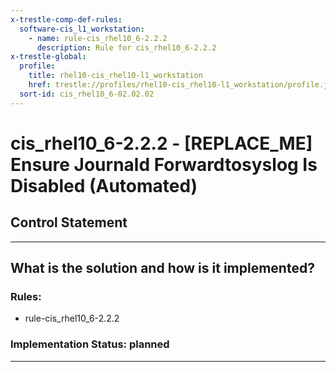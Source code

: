```yaml
---
x-trestle-comp-def-rules:
  software-cis_l1_workstation:
    - name: rule-cis_rhel10_6-2.2.2
      description: Rule for cis_rhel10_6-2.2.2
x-trestle-global:
  profile:
    title: rhel10-cis_rhel10-l1_workstation
    href: trestle://profiles/rhel10-cis_rhel10-l1_workstation/profile.json
  sort-id: cis_rhel10_6-02.02.02
---
```


# cis_rhel10_6-2.2.2 - \[REPLACE_ME\] Ensure Journald Forwardtosyslog Is Disabled (Automated)

## Control Statement

______________________________________________________________________

## What is the solution and how is it implemented?

<!-- For implementation status enter one of: implemented, partial, planned, alternative, not-applicable -->

<!-- Note that the list of rules under ### Rules: is read-only and changes will not be captured after assembly to JSON -->

<!-- Add control implementation description here for control: cis_rhel10_6-2.2.2 -->

### Rules:

  - rule-cis_rhel10_6-2.2.2

### Implementation Status: planned

______________________________________________________________________
